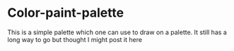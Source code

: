 # Color-paint-palette
This is a simple palette which one can use to draw on a palette. It still has a long way to go but thought I might post it here
